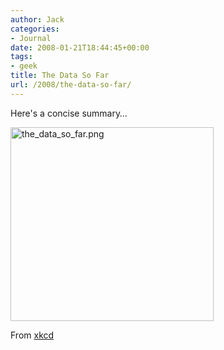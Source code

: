 ```yaml
---
author: Jack
categories:
- Journal
date: 2008-01-21T18:44:45+00:00
tags:
- geek
title: The Data So Far
url: /2008/the-data-so-far/
---
```


Here's a concise summary&#8230;

<img src="/files/the_data_so_far.png" alt="the_data_so_far.png" border="0" width="325" height="310" />

From [xkcd][1]

 [1]: http://www.xkcd.com/373/